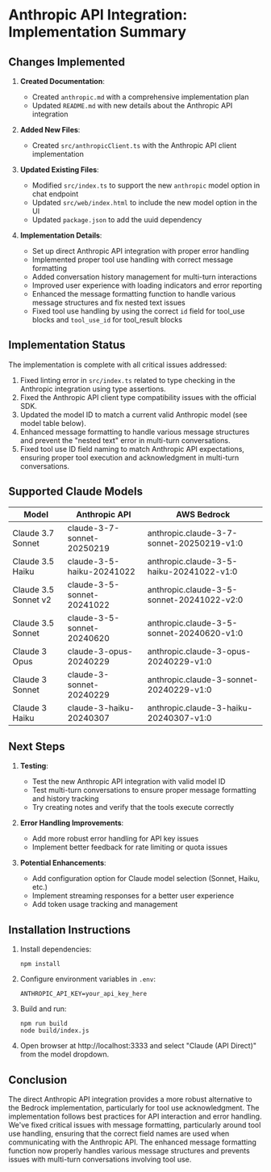 # Anthropic API Integration: Implementation Summary

## Changes Implemented

1. **Created Documentation**:
   - Created `anthropic.md` with a comprehensive implementation plan
   - Updated `README.md` with new details about the Anthropic API integration

2. **Added New Files**:
   - Created `src/anthropicClient.ts` with the Anthropic API client implementation

3. **Updated Existing Files**:
   - Modified `src/index.ts` to support the new `anthropic` model option in chat endpoint
   - Updated `src/web/index.html` to include the new model option in the UI
   - Updated `package.json` to add the uuid dependency

4. **Implementation Details**:
   - Set up direct Anthropic API integration with proper error handling
   - Implemented proper tool use handling with correct message formatting
   - Added conversation history management for multi-turn interactions
   - Improved user experience with loading indicators and error reporting
   - Enhanced the message formatting function to handle various message structures and fix nested text issues
   - Fixed tool use handling by using the correct `id` field for tool_use blocks and `tool_use_id` for tool_result blocks

## Implementation Status

The implementation is complete with all critical issues addressed:

1. Fixed linting error in `src/index.ts` related to type checking in the Anthropic integration using type assertions.
2. Fixed the Anthropic API client type compatibility issues with the official SDK.
3. Updated the model ID to match a current valid Anthropic model (see model table below).
4. Enhanced message formatting to handle various message structures and prevent the "nested text" error in multi-turn conversations.
5. Fixed tool use ID field naming to match Anthropic API expectations, ensuring proper tool execution and acknowledgment in multi-turn conversations.

## Supported Claude Models

| Model | Anthropic API | AWS Bedrock | 
|-------|---------------|-------------|
| Claude 3.7 Sonnet | claude-3-7-sonnet-20250219 | anthropic.claude-3-7-sonnet-20250219-v1:0 |
| Claude 3.5 Haiku | claude-3-5-haiku-20241022 | anthropic.claude-3-5-haiku-20241022-v1:0 |
| Claude 3.5 Sonnet v2 | claude-3-5-sonnet-20241022 | anthropic.claude-3-5-sonnet-20241022-v2:0 |
| Claude 3.5 Sonnet | claude-3-5-sonnet-20240620 | anthropic.claude-3-5-sonnet-20240620-v1:0 |
| Claude 3 Opus | claude-3-opus-20240229 | anthropic.claude-3-opus-20240229-v1:0 |
| Claude 3 Sonnet | claude-3-sonnet-20240229 | anthropic.claude-3-sonnet-20240229-v1:0 |
| Claude 3 Haiku | claude-3-haiku-20240307 | anthropic.claude-3-haiku-20240307-v1:0 |

## Next Steps

1. **Testing**:
   - Test the new Anthropic API integration with valid model ID
   - Test multi-turn conversations to ensure proper message formatting and history tracking
   - Try creating notes and verify that the tools execute correctly

2. **Error Handling Improvements**:
   - Add more robust error handling for API key issues
   - Implement better feedback for rate limiting or quota issues

3. **Potential Enhancements**:
   - Add configuration option for Claude model selection (Sonnet, Haiku, etc.)
   - Implement streaming responses for a better user experience
   - Add token usage tracking and management

## Installation Instructions

1. Install dependencies:
   ```
   npm install
   ```

2. Configure environment variables in `.env`:
   ```
   ANTHROPIC_API_KEY=your_api_key_here
   ```

3. Build and run:
   ```
   npm run build
   node build/index.js
   ```

4. Open browser at http://localhost:3333 and select "Claude (API Direct)" from the model dropdown.

## Conclusion

The direct Anthropic API integration provides a more robust alternative to the Bedrock implementation, particularly for tool use acknowledgment. The implementation follows best practices for API interaction and error handling. We've fixed critical issues with message formatting, particularly around tool use handling, ensuring that the correct field names are used when communicating with the Anthropic API. The enhanced message formatting function now properly handles various message structures and prevents issues with multi-turn conversations involving tool use. 